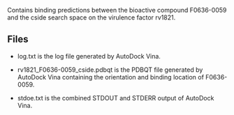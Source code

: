 Contains binding predictions between the bioactive compound F0636-0059 and the cside search space on the virulence factor rv1821.

## Files

- log.txt is the log file generated by AutoDock Vina.

- rv1821_F0636-0059_cside.pdbqt is the PDBQT file generated by AutoDock Vina containing the orientation and binding location of F0636-0059.

- stdoe.txt is the combined STDOUT and STDERR output of AutoDock Vina.

